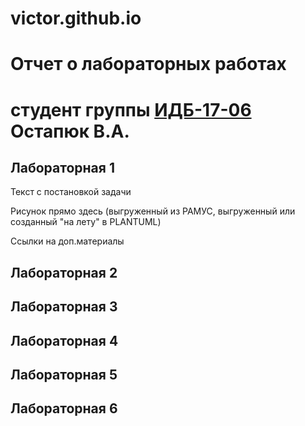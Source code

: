 # victor.github.io
# Отчет о лабораторных работах
# студент группы [ИДБ-17-06](https://github.com/stankin/design-2018/wiki/list-idb-17-06) Остапюк В.А.

## Лабораторная 1

Текст с постановкой задачи

Рисунок прямо здесь (выгруженный из РАМУС, выгруженный или созданный "на лету" в PLANTUML)

Ссылки на доп.материалы

## Лабораторная 2

## Лабораторная 3

## Лабораторная 4

## Лабораторная 5

## Лабораторная 6
